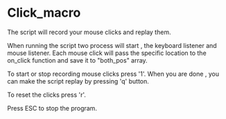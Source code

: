 # Click_macro
The script will record your mouse clicks and replay them.


When running the script two process will start , the keyboard listener and mouse listener. 
Each mouse click will pass the specific location to the on_click function and save it to "both_pos" array.

To start or stop recording mouse clicks press '1'.
When you are done , you can make the script replay by pressing 'q' button.

To reset the clicks press 'r'.

Press ESC to stop the program.


